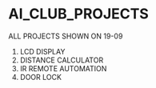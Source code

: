 # AI_CLUB_PROJECTS
ALL PROJECTS SHOWN ON 19-09

1. LCD DISPLAY
2. DISTANCE CALCULATOR
3. IR REMOTE AUTOMATION
4. DOOR LOCK
